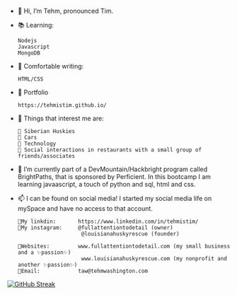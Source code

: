 - 👋 Hi, I’m Tehm, pronounced Tim.  

- 📚 Learning:

      Nodejs
      Javascript
      MongoDB
      
- 📔 Comfortable writing:

      HTML/CSS
      
- 📓 Portfolio

      https://tehmistim.github.io/

- 🥰 Things that interest me are:
      
      💖 Siberian Huskies
      💖 Cars
      💖 Technology
      💖 Social interactions in restaurants with a small group of friends/associates
   
- 🌱 I’m currently part of a DevMountain/Hackbright program called BrightPaths, that is sponsored by Perficient.
      In this bootcamp I am learning javaascript, a touch of python and sql, html and css.

- 📫 I can be found on social media!
      I started my social media life on mySpace and have no access to that account.
      
      💛My linkdin:       https://www.linkedin.com/in/tehmistim/
      💛My instagram:     @fullattentiontodetail (owner)
                          @louisianahuskyrescue (founder)
                      
      💛Websites:         www.fullattentiontodetail.com (my small business and a ✨passion✨)
                          www.louisianahuskyrescue.com (my nonprofit and another ✨passion✨)
      💙Email:            taw@tehmwashington.com
      

[![GitHub Streak](https://github-readme-streak-stats.herokuapp.com?user=tehmistim&theme=dark&date_format=M%20j%5B%2C%20Y%5D)](https://git.io/streak-stats)
